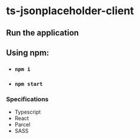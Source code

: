 # ts-jsonplaceholder-client

## Run the application

## Using npm:

-   ### `npm i`
-   ### `npm start`

### Specifications

-   Typescript
-   React
-   Parcel
-   SASS
